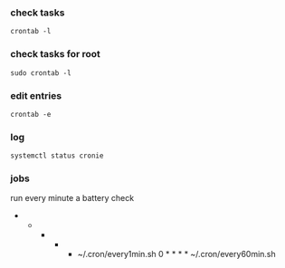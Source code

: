 ### check tasks
`crontab -l`

### check tasks for root
`sudo crontab -l`

### edit entries

`crontab -e`

### log

`systemctl status cronie`

### jobs

run every minute a battery check

* * * * * ~/.cron/every1min.sh
0 * * * * ~/.cron/every60min.sh